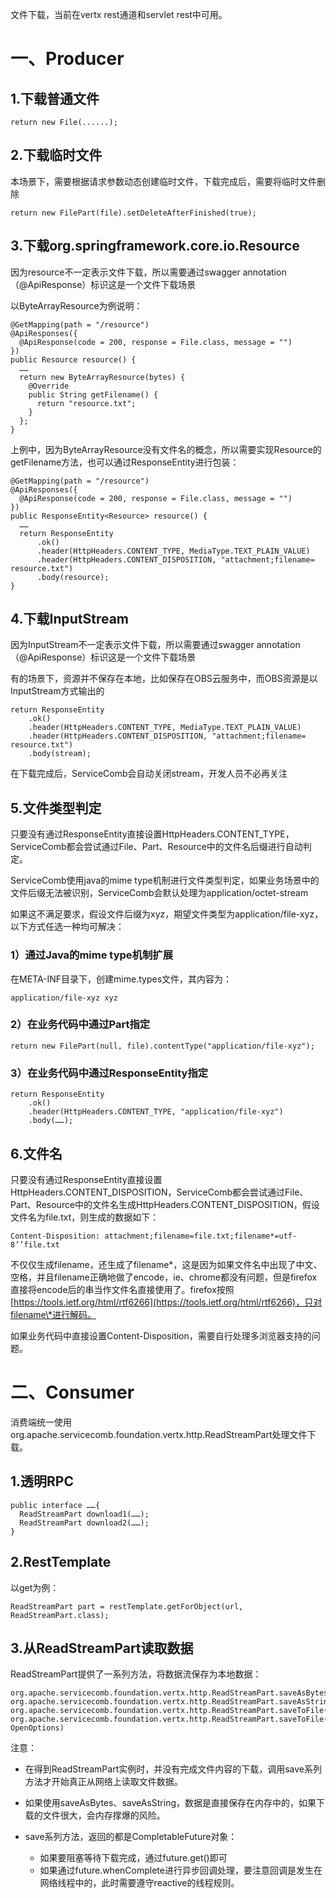 文件下载，当前在vertx rest通道和servlet rest中可用。

# 一、Producer

## 1.下载普通文件

```
return new File(......);
```

## 2.下载临时文件

本场景下，需要根据请求参数动态创建临时文件，下载完成后，需要将临时文件删除

```
return new FilePart(file).setDeleteAfterFinished(true);
```

## 3.下载org.springframework.core.io.Resource

因为resource不一定表示文件下载，所以需要通过swagger annotation（@ApiResponse）标识这是一个文件下载场景

以ByteArrayResource为例说明：

```
@GetMapping(path = "/resource")
@ApiResponses({
  @ApiResponse(code = 200, response = File.class, message = "")
})
public Resource resource() {
  ……
  return new ByteArrayResource(bytes) {
    @Override
    public String getFilename() {
      return "resource.txt";
    }
  };
}
```

上例中，因为ByteArrayResource没有文件名的概念，所以需要实现Resource的getFilename方法，也可以通过ResponseEntity进行包装：

```
@GetMapping(path = "/resource")
@ApiResponses({
  @ApiResponse(code = 200, response = File.class, message = "")
})
public ResponseEntity<Resource> resource() {
  ……
  return ResponseEntity
      .ok()
      .header(HttpHeaders.CONTENT_TYPE, MediaType.TEXT_PLAIN_VALUE)
      .header(HttpHeaders.CONTENT_DISPOSITION, "attachment;filename= resource.txt")
      .body(resource);
}
```

## 4.下载InputStream

因为InputStream不一定表示文件下载，所以需要通过swagger annotation（@ApiResponse）标识这是一个文件下载场景

有的场景下，资源并不保存在本地，比如保存在OBS云服务中，而OBS资源是以InputStream方式输出的

```
return ResponseEntity
    .ok()
    .header(HttpHeaders.CONTENT_TYPE, MediaType.TEXT_PLAIN_VALUE)
    .header(HttpHeaders.CONTENT_DISPOSITION, "attachment;filename= resource.txt")
    .body(stream);
```

在下载完成后，ServiceComb会自动关闭stream，开发人员不必再关注

## 5.文件类型判定

只要没有通过ResponseEntity直接设置HttpHeaders.CONTENT\_TYPE，ServiceComb都会尝试通过File、Part、Resource中的文件名后缀进行自动判定。

ServiceComb使用java的mime type机制进行文件类型判定，如果业务场景中的文件后缀无法被识别，ServiceComb会默认处理为application/octet-stream

如果这不满足要求，假设文件后缀为xyz，期望文件类型为application/file-xyz，以下方式任选一种均可解决：

### 1）通过Java的mime type机制扩展

在META-INF目录下，创建mime.types文件，其内容为：

```
application/file-xyz xyz
```

### 2）在业务代码中通过Part指定

```
return new FilePart(null, file).contentType("application/file-xyz");
```

### 3）在业务代码中通过ResponseEntity指定

```
return ResponseEntity
    .ok()
    .header(HttpHeaders.CONTENT_TYPE, "application/file-xyz")
    .body(……);
```

## 6.文件名

只要没有通过ResponseEntity直接设置HttpHeaders.CONTENT\_DISPOSITION，ServiceComb都会尝试通过File、Part、Resource中的文件名生成HttpHeaders.CONTENT\_DISPOSITION，假设文件名为file.txt，则生成的数据如下：

```
Content-Disposition: attachment;filename=file.txt;filename*=utf-8’’file.txt
```

不仅仅生成filename，还生成了filename\*，这是因为如果文件名中出现了中文、空格，并且filename正确地做了encode，ie、chrome都没有问题，但是firefox直接将encode后的串当作文件名直接使用了。firefox按照[https://tools.ietf.org/html/rtf6266](https://tools.ietf.org/html/rtf6266)，只对filename\*进行解码。

如果业务代码中直接设置Content-Disposition，需要自行处理多浏览器支持的问题。

# 二、Consumer

消费端统一使用org.apache.servicecomb.foundation.vertx.http.ReadStreamPart处理文件下载。

## 1.透明RPC

```
public interface ……{
  ReadStreamPart download1(……);
  ReadStreamPart download2(……);
}
```

## 2.RestTemplate

以get为例：

```
ReadStreamPart part = restTemplate.getForObject(url, ReadStreamPart.class);
```

## 3.从ReadStreamPart读取数据

ReadStreamPart提供了一系列方法，将数据流保存为本地数据：

```
org.apache.servicecomb.foundation.vertx.http.ReadStreamPart.saveAsBytes()
org.apache.servicecomb.foundation.vertx.http.ReadStreamPart.saveAsString()
org.apache.servicecomb.foundation.vertx.http.ReadStreamPart.saveToFile(String)
org.apache.servicecomb.foundation.vertx.http.ReadStreamPart.saveToFile(File, OpenOptions)
```

注意：

* 在得到ReadStreamPart实例时，并没有完成文件内容的下载，调用save系列方法才开始真正从网络上读取文件数据。

* 如果使用saveAsBytes、saveAsString，数据是直接保存在内存中的，如果下载的文件很大，会内存撑爆的风险。

* save系列方法，返回的都是CompletableFuture对象：

  * 如果要阻塞等待下载完成，通过future.get\(\)即可
  * 如果通过future.whenComplete进行异步回调处理，要注意回调是发生在网络线程中的，此时需要遵守reactive的线程规则。
